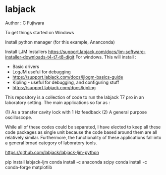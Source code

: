 # labjack

Author : C Fujiwara

To get things started on Windows

Install python manager (for this example, Ananconda)

Install LJM Installers
https://support.labjack.com/docs/ljm-software-installer-downloads-t4-t7-t8-digit
For windows. This will install :
- Basic drivers
- LogJM useful for debugging
- https://support.labjack.com/docs/ljlogm-basics-guide
- Kipling - useful for debugging, and configuring stuff
- https://support.labjack.com/docs/kipling

This repository is a collection of code to run the labjack T7 pro in an laboratory setting.  The main applications so far as :

(1) As a transfer cavity lock with 1 Hz feedback
(2) A general purpose oscilloscope.

While all of these codes could be separated, I have elected to keep all these code packages as single unit because the code based around them are all relatively similar. Furthermore, the functionality of these applications fall into a general broad category of laboratory tools. 


https://github.com/labjack/labjack-ljm-python

pip install labjack-ljm
conda install -c anaconda scipy
conda install -c conda-forge matplotlib
